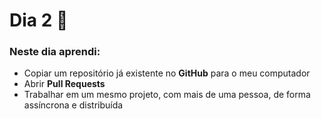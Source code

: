 # Dia 2 📆

### Neste dia aprendi:

* Copiar um repositório já existente no **GitHub** para o meu computador
* Abrir **Pull Requests**
* Trabalhar em um mesmo projeto, com mais de uma pessoa, de forma assíncrona e distribuída

